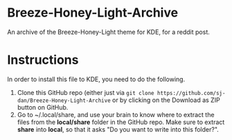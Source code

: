 # Breeze-Honey-Light-Archive
An archive of the Breeze-Honey-Light theme for KDE, for a reddit post.

# Instructions
In order to install this file to KDE, you need to do the following.

1. Clone this GitHub repo (either just via `git clone https://github.com/sj-dan/Breeze-Honey-Light-Archive` or by clicking on the Download as ZIP button on GitHub.
2. Go to ~/.local/share, and use your brain to know where to extract the files from the **local/share** folder in the GitHub repo. Make sure to extract **share** into **local**, so that it asks "Do you want to write into this folder?".
